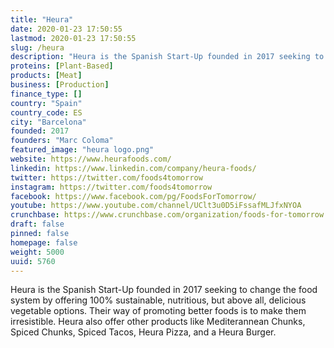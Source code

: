 ```yaml
---
title: "Heura"
date: 2020-01-23 17:50:55
lastmod: 2020-01-23 17:50:55
slug: /heura
description: "Heura is the Spanish Start-Up founded in 2017 seeking to change the food system by offering 100% sustainable, nutritious, but above all, delicious vegetable options. Their way of promoting better foods is to make them irresistible. Heura also offer other products like Mediterannean Chunks, Spiced Chunks, Spiced Tacos, Heura Pizza, and a Heura Burger."
proteins: [Plant-Based]
products: [Meat]
business: [Production]
finance_type: []
country: "Spain"
country_code: ES
city: "Barcelona"
founded: 2017
founders: "Marc Coloma"
featured_image: "heura logo.png"
website: https://www.heurafoods.com/
linkedin: https://www.linkedin.com/company/heura-foods/
twitter: https://twitter.com/foods4tomorrow
instagram: https://twitter.com/foods4tomorrow
facebook: https://www.facebook.com/pg/FoodsForTomorrow/
youtube: https://www.youtube.com/channel/UClt3u0D5iFssafMLJfxNYOA
crunchbase: https://www.crunchbase.com/organization/foods-for-tomorrow
draft: false
pinned: false
homepage: false
weight: 5000
uuid: 5760
---
```

Heura is the Spanish Start-Up founded in 2017 seeking to change the food system by offering 100% sustainable, nutritious, but above all, delicious vegetable options. Their way of promoting better foods is to make them irresistible. Heura also offer other products like Mediterannean Chunks, Spiced Chunks, Spiced Tacos, Heura Pizza, and a Heura Burger.
